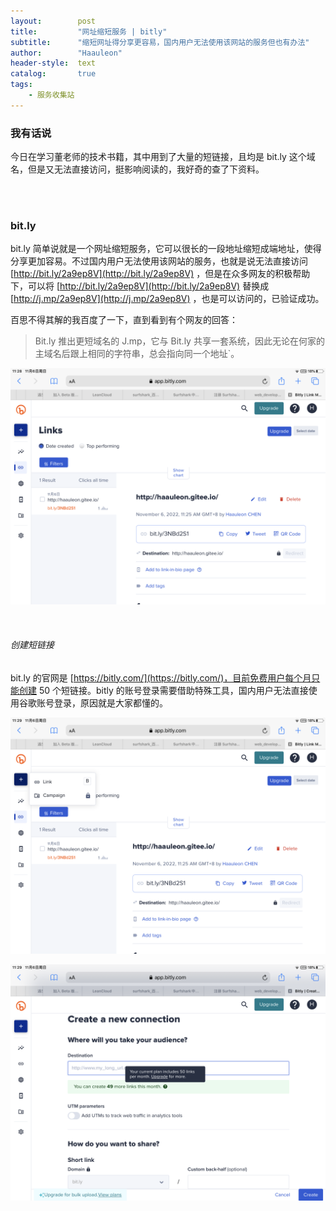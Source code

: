 ```yaml
---
layout:        post
title:         "网址缩短服务 | bitly"
subtitle:      "缩短网址得分享更容易，国内用户无法使用该网站的服务但也有办法"
author:        "Haauleon"
header-style:  text
catalog:       true
tags:
    - 服务收集站
---
```


### 我有话说
今日在学习董老师的技术书籍，其中用到了大量的短链接，且均是 bit.ly 这个域名，但是又无法直接访问，挺影响阅读的，我好奇的查了下资料。       

<br>
<br>

### bit.ly
bit.ly 简单说就是一个网址缩短服务，它可以很长的一段地址缩短成端地址，使得分享更加容易。不过国内用户无法使用该网站的服务，也就是说无法直接访问 [http://bit.ly/2a9ep8V](http://bit.ly/2a9ep8V) ，但是在众多网友的积极帮助下，可以将 [http://bit.ly/2a9ep8V](http://bit.ly/2a9ep8V) 替换成 [http://j.mp/2a9ep8V](http://j.mp/2a9ep8V) ，也是可以访问的，已验证成功。    

百思不得其解的我百度了一下，直到看到有个网友的回答：   
> Bit.ly 推出更短域名的 J.mp，它与 Bit.ly 共享一套系统，因此无论在何家的主域名后跟上相同的字符串，总会指向同一个地址`。     

![](\img\in-post\post-service\2022-11-06-service-bitly-1.png)   

<br>

###### 创建短链接
bit.ly 的官网是 [https://bitly.com/](https://bitly.com/)，目前免费用户每个月只能创建 50 个短链接。bitly 的账号登录需要借助特殊工具，国内用户无法直接使用谷歌账号登录，原因就是大家都懂的。              

![](\img\in-post\post-service\2022-11-06-service-bitly-2.png)     

![](\img\in-post\post-service\2022-11-06-service-bitly-3.png)   
